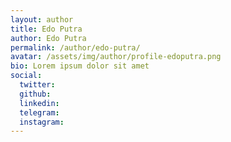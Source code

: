 ```yaml
---
layout: author
title: Edo Putra
author: Edo Putra
permalink: /author/edo-putra/
avatar: /assets/img/author/profile-edoputra.png
bio: Lorem ipsum dolor sit amet
social:
  twitter: 
  github: 
  linkedin: 
  telegram: 
  instagram: 
---
```

